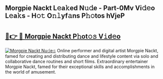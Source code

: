 ## Morgpie Nackt L𝚎a𝚔ed N𝚞𝚍e - Part-0Mv Vi𝚍𝚎o L𝚎a𝚔s - H𝚘𝚝 O𝚗𝚕yf𝚊ns P𝚑𝚘tos hVjeP

# <h2><a href="http://kfcax6.oniu.top/?m=Morgpie+Nackt">🔗👉 🔴 Morgpie Nackt P𝚑ot𝚘𝚜 V𝚒d𝚎o</a></h2>

[![Morgpie Nackt Nu𝚍e𝚜](https://i.imgur.com/0qMVB7G.gif)](http://kfcax6.oniu.top/?m=Morgpie+Nackt)
Online performer and digital artist Morgpie Nackt, famed for creating and distributing dance and lifestyle content via solo and collaborative dance routines and short films. Extraordinary entertainer Morgpie Nackt, famed for their exceptional skills and accomplishments in the world of amusement.  
